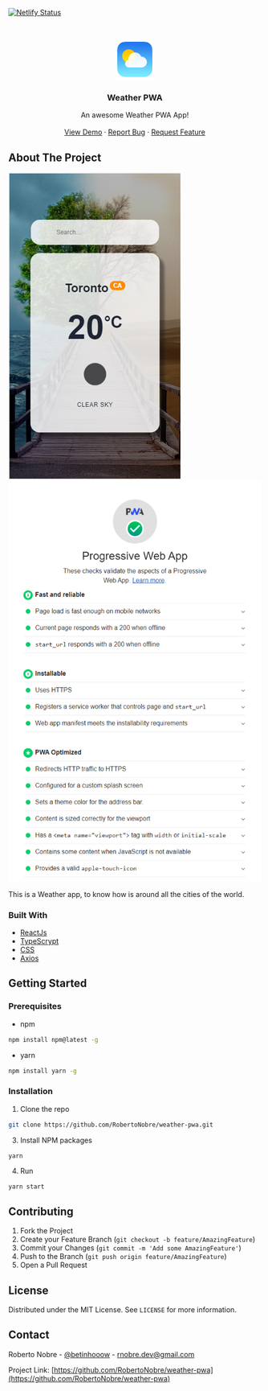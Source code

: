 [![Netlify Status](https://api.netlify.com/api/v1/badges/dbab6237-541e-43dd-977e-116c6059ae5f/deploy-status)](https://app.netlify.com/sites/kind-bohr-40c3e6/deploys)


<!-- PROJECT LOGO -->
<br />
<p align="center">
    <img src="public/images/logo.png" alt="Logo" width="80" height="80">

  <h3 align="center">Weather PWA</h3>

  <p align="center">
    An awesome Weather PWA App!
    <br />
    <br />
    <a href="https://kind-bohr-40c3e6.netlify.app/">View Demo</a>
    ·
    <a href="https://github.com/RobertoNobre/weather-pwa/issues">Report Bug</a>
    ·
    <a href="https://github.com/RobertoNobre/weather-pwa/issues">Request Feature</a>
  </p>
</p>

<!-- ABOUT THE PROJECT -->
## About The Project

![print](public/images/print.png "print") ![pwa-report](public/images/pwa-report.png "pwa-report")

This is a Weather app, to know how is around all the cities of the world.

### Built With

* [ReactJs](https://reactjs.org/)
* [TypeScrypt](https://www.typescriptlang.org/)
* [CSS](https://www.w3.org/Style/CSS/Overview.en.html)
* [Axios](https://github.com/axios/axios)


<!-- GETTING STARTED -->
## Getting Started

### Prerequisites

* npm
```sh
npm install npm@latest -g
```
* yarn
```sh
npm install yarn -g
```

### Installation

1. Clone the repo
```sh
git clone https://github.com/RobertoNobre/weather-pwa.git
```
3. Install NPM packages
```sh
yarn
```
4. Run
```JS
yarn start
```

<!-- CONTRIBUTING -->
## Contributing

1. Fork the Project
2. Create your Feature Branch (`git checkout -b feature/AmazingFeature`)
3. Commit your Changes (`git commit -m 'Add some AmazingFeature'`)
4. Push to the Branch (`git push origin feature/AmazingFeature`)
5. Open a Pull Request


<!-- LICENSE -->
## License

Distributed under the MIT License. See `LICENSE` for more information.



<!-- CONTACT -->
## Contact

Roberto Nobre - [@betinhooow](https://www.instagram.com/betinhooow) - rnobre.dev@gmail.com

Project Link: [https://github.com/RobertoNobre/weather-pwa](https://github.com/RobertoNobre/weather-pwa)